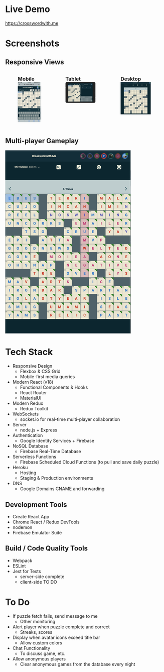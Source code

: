 # Live Demo

https://crosswordwith.me

# Screenshots 

<style
  type="text/css">

.responsive {
  display: flex;
}

figcaption {
  font-size: 16px;
  font-weight: bold;
}
</style>
## Responsive Views
<div class="responsive">
<figure>
  <figcaption>Mobile</figcaption>
  <img alt="mobile-view" src="./images/mobile.jpeg" width="300">
</figure>
<figure>
  <figcaption>Tablet</figcaption>
  <img alt="tablet-view" src="./images/tablet.png" width="400">
</figure>
<figure>
  <figcaption>Desktop</figcaption>
  <img alt="desktop-view" src="./images/desktop.png" width="400">
</figure>
</div>

## Multi-player Gameplay
<img alt="multiplayer-view" src="./images/multiplayer.png" width="400">


# Tech Stack

* Responsive Design
  * Flexbox & CSS Grid
  * Mobile-first media queries
* Modern React (v18)
  * Functional Components & Hooks
  * React Router
  * MaterialUI 
* Modern Redux
  * Redux Toolkit
* WebSockets
  * socket.io for real-time multi-player collaboration
* Server
  * node.js + Express
* Authentication
  * Google Identity Services + Firebase
* NoSQL Database
  * Firebase Real-Time Database
* Serverless Functions
  * Firebase Scheduled Cloud Functions (to pull and save daily puzzle)
* Heroku  
  * Hosting
  * Staging & Production environments
* DNS
  * Google Domains CNAME and forwarding

## Development Tools
* Create React App
* Chrome React / Redux DevTools
* nodemon
* Firebase Emulator Suite

## Build / Code Quality Tools
* Webpack
* ESLint
* Jest for Tests
  * server-side complete
  * client-side TO DO
  
# To Do 
* If puzzle fetch fails, send message to me
  * Other monitoring
* Alert player when puzzle complete and correct
  * Streaks, scores
* Display when avatar icons exceed title bar
  * Allow custom colors
* Chat Functionality
  * To discuss game, etc. 
* Allow anonymous players
  * Clear anonymous games from the database every night








